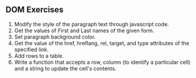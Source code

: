 ## DOM Exercises

1. Modify the style of the paragraph text through javascript code.
2. Get the values of First and Last names of the given form.
3. Set paragraph background color.
4. Get the value of the href, hreflang, rel, target, and type attributes of the specified link.
5. Add rows to a table.
6. Write a function that accepts a row, column (to identify a particular cell) and a string to update the cell's contents.
